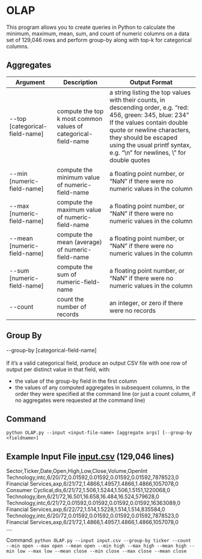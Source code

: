 # OLAP
This program allows you to create queries in Python to calculate the minimum, maximum, mean, sum, and count of numeric columns on a data set of 129,046 rows and perform group-by along with top-k for categorical columns.

## Aggregates

| Argument | Description | Output Format |
|-------|-------|-------|
| --top <k> [categorical-field-name] | compute the top k most common values of categorical-field-name | a string listing the top values with their counts, in descending order, e.g. “red: 456, green: 345, blue: 234” If the values contain double quote or newline characters, they should be escaped using the usual printf syntax, e.g. “\n” for newlines, \” for double quotes |
| --min [numeric-field-name] | compute the minimum value of numeric-field-name | a floating point number, or “NaN” if there were no numeric values in the column |
| --max [numeric-field-name] | compute the maximum value of numeric-field-name | a floating point number, or “NaN” if there were no numeric values in the column |
| --mean [numeric-field-name] | compute the mean (average) of numeric-field-name | a floating point number, or “NaN” if there were no numeric values in the column |
| --sum [numeric-field-name] | compute the sum of numeric-field-name | a floating point number, or “NaN” if there were no numeric values in the column |
| --count | count the number of records | an integer, or zero if there were no records |


## Group By
--group-by [categorical-field-name] </br> </br>
If it’s a valid categorical field, produce an output CSV file with one row of output per distinct value in that field, with:
- the value of the group-by field in the first column
- the values of any computed aggregates in subsequent columns, in the order they were specified at the command line (or just a count column, if no aggregates were requested at the command line)

## Command

`python OLAP.py --input <input-file-name> [aggregate args] [--group-by <fieldname>]`

## Example Input File [input.csv](https://github.com/chloe-blankers/OLAP/blob/master/input.csv) (129,046 lines)

Sector,Ticker,Date,Open,High,Low,Close,Volume,OpenInt</br>
Technology,intc,6/20/72,0.01592,0.01592,0.01592,0.01592,7878523,0</br>
Financial Services,axp,6/21/72,1.4866,1.4957,1.4866,1.4866,1057078,0</br>
Consumer Cyclical,dis,6/21/72,1.506,1.5244,1.506,1.5151,1220068,0</br>
Technology,ibm,6/21/72,16.501,16.658,16.484,16.524,579628,0</br>
Technology,intc,6/21/72,0.01592,0.01592,0.01592,0.01592,16363089,0</br>
Financial Services,axp,6/22/72,1.514,1.5228,1.514,1.514,835584,0</br>
Technology,intc,6/20/72,0.01592,0.01592,0.01592,0.01592,7878523,0</br>
Financial Services,axp,6/21/72,1.4866,1.4957,1.4866,1.4866,1057078,0</br>
....</br>

Command: `python OLAP.py --input input.csv --group-by ticker --count --min open --max open --mean open --min high --max high --mean high --min low --max low --mean close --min close --max close --mean close`

